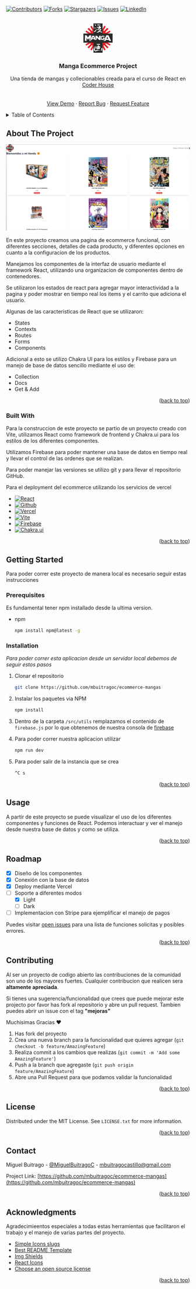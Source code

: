 <!-- Improved compatibility of back to top link: See: https://github.com/othneildrew/Best-README-Template/pull/73 -->

<a name="readme-top"></a>

<!-- PROJECT SHIELDS -->
<!--
*** I'm using markdown "reference style" links for readability.
*** Reference links are enclosed in brackets [ ] instead of parentheses ( ).
*** See the bottom of this document for the declaration of the reference variables
*** for contributors-url, forks-url, etc. This is an optional, concise syntax you may use.
*** https://www.markdownguide.org/basic-syntax/#reference-style-links
-->

[![Contributors][contributors-shield]][contributors-url]
[![Forks][forks-shield]][forks-url]
[![Stargazers][stars-shield]][stars-url]
[![Issues][issues-shield]][issues-url]
[![LinkedIn][linkedin-shield]][linkedin-url]

<!-- PROJECT LOGO -->
<br />
<div align="center">
  <a href="https://github.com/mbuitragoc/ecommerce-mangas">
    <img src="src/assets/logo.png" alt="Logo" width="80" height="80">
  </a>

  <h3 align="center">Manga Ecommerce Project</h3>

  <p align="center">
    Una tienda de mangas y collecionables creada para el curso de React en <a href="https://www.coderhouse.com.co">Coder House</a>
    <br />
    <br />
    <br />
    <a href="https://github.com/mbuitragoc/ecommerce-mangas">View Demo</a>
    ·
    <a href="https://github.com/mbuitragoc/ecommerce-mangas/issues">Report Bug</a>
    ·
    <a href="https://github.com/mbuitragoc/ecommerce-mangas/issues">Request Feature</a>
  </p>
</div>

<!-- TABLE OF CONTENTS -->
<details>
  <summary>Table of Contents</summary>
  <ol>
    <li>
      <a href="#about-the-project">About The Project</a>
      <ul>
        <li><a href="#built-with">Built With</a></li>
      </ul>
    </li>
    <li>
      <a href="#getting-started">Getting Started</a>
      <ul>
        <li><a href="#prerequisites">Prerequisites</a></li>
        <li><a href="#installation">Installation</a></li>
      </ul>
    </li>
    <li><a href="#usage">Usage</a></li>
    <li><a href="#roadmap">Roadmap</a></li>
    <li><a href="#contributing">Contributing</a></li>
    <li><a href="#license">License</a></li>
    <li><a href="#contact">Contact</a></li>
    <li><a href="#acknowledgments">Acknowledgments</a></li>
  </ol>
</details>

<!-- ABOUT THE PROJECT -->

## About The Project

[![Ecommerce Mangas Screen Shot][ecommerce-screenshot]](https://ecommerce-mangas.vercel.app)

En este proyecto creamos una pagina de ecommerce funcional, con diferentes secciones, detalles de cada producto, y diferentes opciones en cuanto a la configuracion de los productos.

Manejamos los componentes de la interfaz de usuario mediante el framework React, utilizando una organizacion de componentes dentro de contenedores.

Se utilizaron los estados de react para agregar mayor interactividad a la pagina y poder mostrar en tiempo real los items y el carrito que adiciona el usuario.

Algunas de las caracteristicas de React que se utilizaron:

- States
- Contexts
- Routes
- Forms 
- Components

Adicional a esto se utilizo Chakra UI para los estilos y Firebase para un manejo de base de datos sencillo mediante el uso de:

- Collection
- Docs
- Get & Add

<p align="right">(<a href="#readme-top">back to top</a>)</p>

### Built With

Para la construccion de este proyecto se partio de un proyecto creado con Vite, utilizamos React como framework de frontend y Chakra.ui para los estilos de los diferentes componentes.

Utilizamos Firebase para poder mantener una base de datos en tiempo real y llevar el control de las ordenes que se realizan.

Para poder manejar las versiones se utilizo git y para llevar el repositorio GitHub.

Para el deployment del ecommerce utilizando los servicios de vercel

- [![React][react.js]][react-url]
- [![Github][github]][github-url]
- [![Vercel][vercel]][vercel-url]
- [![Vite][vite]][vite-url]
- [![Firebase][firebase]][firebase-url]
- [![Chakra.ui][chakra.ui]][chakra.ui-url]

<p align="right">(<a href="#readme-top">back to top</a>)</p>

<!-- GETTING STARTED -->

## Getting Started

Para poder correr este proyecto de manera local es necesario seguir estas instrucciones

### Prerequisites

Es fundamental tener npm installado desde la ultima version.

- npm
  ```sh
  npm install npm@latest -g
  ```

### Installation

_Para poder correr esta aplicacion desde un servidor local debemos de seguir estos pasos_

1. Clonar el repositorio
   ```sh
   git clone https://github.com/mbuitragoc/ecommerce-mangas
   ```
2. Instalar los paquetes via NPM
   ```sh
   npm install
   ```
3. Dentro de la carpeta `/src/utils` remplazamos el contenido de `firebase.js` por lo que obtenemos de nuestra consola de [firebase](https://firebase.google.com/?hl=es)
   
4. Para poder correr nuestra aplicacion utilizar
   ```sh
   npm run dev
   ```
5. Para poder salir de la instancia que se crea
   ```sh
   ^C s
   ```

<p align="right">(<a href="#readme-top">back to top</a>)</p>

<!-- USAGE EXAMPLES -->

## Usage

A partir de este proyecto se puede visualizar el uso de los diferentes componentes y funciones de React. Podemos interactuar y ver el manejo desde nuestra base de datos y como se utiliza.

<p align="right">(<a href="#readme-top">back to top</a>)</p>

<!-- ROADMAP -->

## Roadmap

- [x] Diseño de los componentes
- [x] Conexión con la base de datos
- [x] Deploy mediante Vercel
- [ ] Soporte a diferentes modos
  - [x] Light
  - [ ] Dark
- [ ] Implementacion con Stripe para ejemplificar el manejo de pagos

Puedes visitar [open issues](https://github.com/othneildrew/Best-README-Template/issues) para una lista de funciones solicitas y posibles errores.

<p align="right">(<a href="#readme-top">back to top</a>)</p>

<!-- CONTRIBUTING -->

## Contributing

Al ser un proyecto de codigo abierto las contribuciones de la comunidad son uno de los mayores fuertes. Cualquier contribucion que realicen sera **altamente apreciada**.

Si tienes una sugerencia/funcionalidad que crees que puede mejorar este projecto por favor has fork al repositorio y abre un pull request. Tambien puedes abrir un issue con el tag **"mejoras"**

Muchisimas Gracias ❤️

1. Has fork del proyecto
2. Crea una nueva branch para la funcionalidad que quieres agregar (`git checkout -b feature/AmazingFeature`)
3. Realiza commit a los cambios que realizas (`git commit -m 'Add some AmazingFeature'`)
4. Push a la branch que agregaste (`git push origin feature/AmazingFeature`)
5. Abre una Pull Request para que podamos validar la funcionalidad

<p align="right">(<a href="#readme-top">back to top</a>)</p>

<!-- LICENSE -->

## License

Distributed under the MIT License. See `LICENSE.txt` for more information.

<p align="right">(<a href="#readme-top">back to top</a>)</p>

<!-- CONTACT -->

## Contact

Miguel Buitrago - [@MiguelBuitragoC](https://twitter.com/MiguelBuitragoC) - mbuitragocastillo@gmail.com

Project Link: [https://github.com/mbuitragoc/ecommerce-mangas](https://github.com/mbuitragoc/ecommerce-mangas)

<p align="right">(<a href="#readme-top">back to top</a>)</p>

<!-- ACKNOWLEDGMENTS -->

## Acknowledgments

Agradecimieentos especiales a todas estas herramientas que facilitaron el trabajo y el manejo de varias partes del proyecto.

- [Simple Icons slugs](https://github.com/simple-icons/simple-icons/blob/develop/slugs.md)
- [Best README Template](https://github.com/othneildrew/Best-README-Template)
- [Img Shields](https://shields.io)
- [React Icons](https://react-icons.github.io/react-icons/search)
- [Choose an open source license](https://choosealicense.com)

<p align="right">(<a href="#readme-top">back to top</a>)</p>

<!-- MARKDOWN LINKS & IMAGES -->
[contributors-shield]: https://img.shields.io/github/contributors/mbuitragoc/ecommerce-mangas?style=for-the-badge
[contributors-url]: https://github.com/mbuitragoc/ecommerce-mangas/graphs/contributors
[forks-shield]: https://img.shields.io/github/forks/mbuitragoc/ecommerce-mangas?style=for-the-badge
[forks-url]: https://github.com/mbuitragoc/ecommerce-mangas/network/members
[stars-shield]: https://img.shields.io/github/stars/mbuitragoc/ecommerce-mangas?style=for-the-badge
[stars-url]: https://github.com/mbuitragoc/ecommerce-mangas/stargazers
[issues-shield]: https://img.shields.io/github/issues/mbuitragoc/ecommerce-mangas?style=for-the-badge
[issues-url]: https://github.com/mbuitragoc/ecommerce-mangas/issues
[linkedin-shield]: https://img.shields.io/badge/-LinkedIn-black.svg?style=for-the-badge&logo=linkedin&colorB=555
[linkedin-url]: https://www.linkedin.com/in/mbuitragoc/

[ecommerce-screenshot]: public/Tienda.png
[react.js]: https://img.shields.io/badge/React-20232A?style=for-the-badge&logo=react&logoColor=61DAFB
[react-url]: https://reactjs.org/
[github]: https://img.shields.io/badge/GitHub-100000?style=for-the-badge&logo=github&logoColor=white
[github-url]: https://github.com
[vercel]: https://img.shields.io/badge/Vercel-000000?style=for-the-badge&logo=vercel&logoColor=white
[vercel-url]: https://vercel.com/
[chakra.ui]: https://img.shields.io/badge/Chakra.ui-319795?style=for-the-badge&logo=chakraui&logoColor=white
[chakra.ui-url]: https://chakra-ui.com
[vite]: https://img.shields.io/badge/Vitejs-242424?style=for-the-badge&logo=vite
[vite-url]: https://vitejs.dev
[firebase]: https://img.shields.io/badge/Firebase-2C384A?style=for-the-badge&logo=firebase
[firebase-url]: https://firebase.google.com